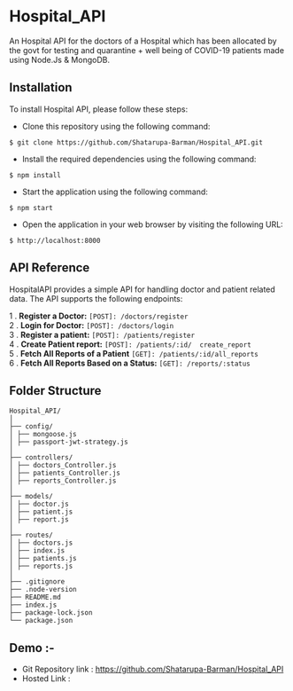 # Hospital_API
An Hospital API for the doctors of a Hospital which has been allocated by the govt for testing and quarantine + well being of  COVID-19 patients made using Node.Js & MongoDB.

## Installation
To install Hospital API, please follow these steps:

- Clone this repository using the following command:
```
$ git clone https://github.com/Shatarupa-Barman/Hospital_API.git
```
- Install the required dependencies using the following command:
```
$ npm install 
```
- Start the application using the following command:
```
$ npm start 
```
- Open the application in your web browser by visiting the following URL:
```
$ http://localhost:8000 
```

## API Reference
HospitalAPI provides a simple API for handling doctor and patient related data. The API supports the following endpoints:


1 . **Register a Doctor:** `[POST]: /doctors/register`  
2 . **Login for Doctor:** `[POST]: /doctors/login`  
3 . **Register a patient:** `[POST]: /patients/register`  
4 . **Create Patient report:** `[POST]: /patients/:id/  create_report`  
5 . **Fetch All Reports of a Patient** `[GET]: /patients/:id/all_reports`  
6 . **Fetch All Reports Based on a Status:** `[GET]: /reports/:status`  



## Folder Structure
```
Hospital_API/
│
├── config/
│ ├── mongoose.js
│ ├── passport-jwt-strategy.js
│
├── controllers/
│ ├── doctors_Controller.js
│ ├── patients_Controller.js
│ ├── reports_Controller.js
│
├── models/
│ ├── doctor.js
│ ├── patient.js
│ ├── report.js
│
├── routes/
│ ├── doctors.js
│ ├── index.js
│ ├── patients.js
│ ├── reports.js
│
├── .gitignore
├── .node-version
├── README.md
├── index.js
├── package-lock.json
└── package.json

```


##  Demo :-

- Git Repository link :  https://github.com/Shatarupa-Barman/Hospital_API
- Hosted Link :



